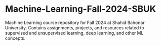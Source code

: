 # Machine-Learning-Fall-2024-SBUK
Machine Learning course repository for Fall 2024 at Shahid Bahonar University. Contains assignments, projects, and resources related to supervised and unsupervised learning, deep learning, and other ML concepts.
